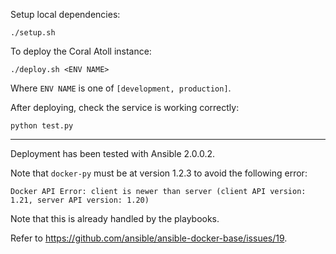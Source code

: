 Setup local dependencies:

    ./setup.sh

To deploy the Coral Atoll instance:

    ./deploy.sh <ENV NAME>

Where `ENV NAME` is one of `[development, production]`.

After deploying, check the service is working correctly:

    python test.py

---

Deployment has been tested with Ansible 2.0.0.2.

Note that `docker-py` must be at version 1.2.3 to avoid the following error:

    Docker API Error: client is newer than server (client API version: 1.21, server API version: 1.20)

Note that this is already handled by the playbooks.

Refer to <https://github.com/ansible/ansible-docker-base/issues/19>.